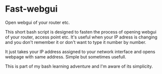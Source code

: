 # Fast-webgui
Open webgui of your router etc.

This short bash script is designed to fasten the process of opening webgui of your router, access point etc.
It's useful when your IP adress is changing and you don't remember it or don't want to type it number by number. 

It just takes your IP address assigned to your network interface and opens webpage with same address. Simple but sometimes usefull. 

This is part of my bash learning adventure and I'm aware of its simplicity. 
